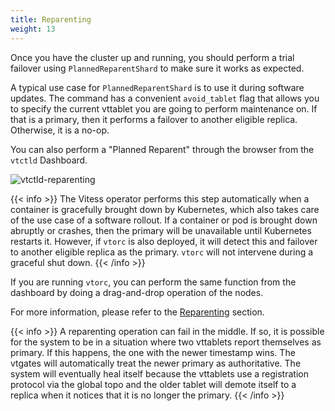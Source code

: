 ```yaml
---
title: Reparenting
weight: 13
---
```


Once you have the cluster up and running, you should perform a trial failover using `PlannedReparentShard` to make sure it works as expected.

A typical use case for `PlannedReparentShard` is to use it during software updates. The command has a convenient `avoid_tablet` flag that allows you to specify the current vttablet you are going to perform maintenance on. If that is a primary, then it performs a failover to another eligible replica. Otherwise, it is a no-op.

You can also perform a "Planned Reparent" through the browser from the `vtctld` Dashboard.

![vtctld-reparenting](../img/vtctld-reparenting.png)

{{< info >}}
The Vitess operator performs this step automatically when a container is gracefully brought down by Kubernetes, which also takes care of the use case of a software rollout. If a container or pod is brought down abruptly or crashes, then the primary will be unavailable until Kubernetes restarts it. However, if `vtorc` is also deployed, it will detect this and failover to another eligible replica as the primary. `vtorc` will not intervene during a graceful shut down.
{{< /info >}}

If you are running `vtorc`, you can perform the same function from the dashboard by doing a drag-and-drop operation of the nodes.

For more information, please refer to the [Reparenting](../../configuration-advanced/reparenting) section.

{{< info >}}
A reparenting operation can fail in the middle. If so, it is possible for the system to be in a situation where two vttablets report themselves as primary. If this happens, the one with the newer timestamp wins. The vtgates will automatically treat the newer primary as authoritative. The system will eventually heal itself because the vttablets use a registration protocol via the global topo and the older tablet will demote itself to a replica when it notices that it is no longer the primary.
{{< /info >}}
